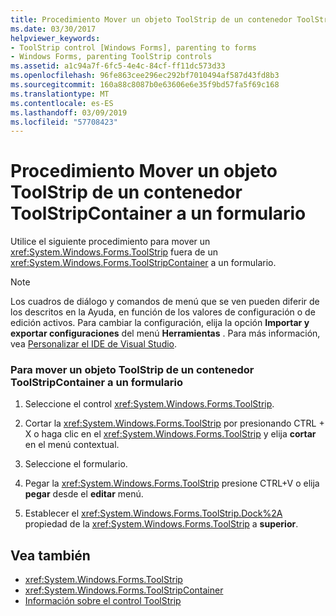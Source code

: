 ```yaml
---
title: Procedimiento Mover un objeto ToolStrip de un contenedor ToolStripContainer a un formulario
ms.date: 03/30/2017
helpviewer_keywords:
- ToolStrip control [Windows Forms], parenting to forms
- Windows Forms, parenting ToolStrip controls
ms.assetid: a1c94a7f-6fc5-4e4c-84cf-ff11dc573d33
ms.openlocfilehash: 96fe863cee296ec292bf7010494af587d43fd8b3
ms.sourcegitcommit: 160a88c8087b0e63606e6e35f9bd57fa5f69c168
ms.translationtype: MT
ms.contentlocale: es-ES
ms.lasthandoff: 03/09/2019
ms.locfileid: "57708423"
---
```

# <a name="how-to-move-a-toolstrip-out-of-a-toolstripcontainer-onto-a-form"></a>Procedimiento Mover un objeto ToolStrip de un contenedor ToolStripContainer a un formulario
Utilice el siguiente procedimiento para mover un <xref:System.Windows.Forms.ToolStrip> fuera de un <xref:System.Windows.Forms.ToolStripContainer> a un formulario.  
  
> [!NOTE]
>  Los cuadros de diálogo y comandos de menú que se ven pueden diferir de los descritos en la Ayuda, en función de los valores de configuración o de edición activos. Para cambiar la configuración, elija la opción **Importar y exportar configuraciones** del menú **Herramientas** . Para más información, vea [Personalizar el IDE de Visual Studio](/visualstudio/ide/personalizing-the-visual-studio-ide).  
  
### <a name="to-move-a-toolstrip-out-of-a-toolstripcontainer-onto-a-form"></a>Para mover un objeto ToolStrip de un contenedor ToolStripContainer a un formulario  
  
1.  Seleccione el control <xref:System.Windows.Forms.ToolStrip>.  
  
2.  Cortar la <xref:System.Windows.Forms.ToolStrip> por presionando CTRL + X o haga clic en el <xref:System.Windows.Forms.ToolStrip> y elija **cortar** en el menú contextual.  
  
3.  Seleccione el formulario.  
  
4.  Pegar la <xref:System.Windows.Forms.ToolStrip> presione CTRL+V o elija **pegar** desde el **editar** menú.  
  
5.  Establecer el <xref:System.Windows.Forms.ToolStrip.Dock%2A> propiedad de la <xref:System.Windows.Forms.ToolStrip> a **superior**.  
  
## <a name="see-also"></a>Vea también
- <xref:System.Windows.Forms.ToolStrip>
- <xref:System.Windows.Forms.ToolStripContainer>
- [Información sobre el control ToolStrip](toolstrip-control-overview-windows-forms.md)
